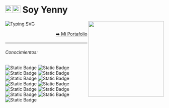 <h1><img src="https://github.com/user-attachments/assets/f5acb781-2bbf-4400-80de-86a3be0d493f" height="24"/><img src="https://github.com/user-attachments/assets/438899d5-806c-46f9-be09-9230245a659f" height="24"/> Soy Yenny</h1>
<img align='right' src="https://github.com/user-attachments/assets/1472155b-a6a7-4119-a328-ea2613a84db2" width="240" /> 

[![Typing SVG](https://readme-typing-svg.demolab.com?font=Fira+Code&pause=1000&width=457&lines=Busco+nuevas+formas+de+hacer+las+cosas+)](https://git.io/typing-svg)

<p align="right"><a href="https://thanzel.github.io/portafolio-yenny/">➡️ Mi Portafolio</a></p>

-----
<h6>Conocimientos:</h6>

![Static Badge](https://img.shields.io/badge/Java-ED8B00?style=for-the-badge&logo=openjdk&logoColor=white)
![Static Badge](https://img.shields.io/badge/Spring-6DB33F?style=for-the-badge&logo=spring&logoColor=white)
![Static Badge](https://img.shields.io/badge/Hibernate-59666C?style=for-the-badge&logo=Hibernate&logoColor=white)
![Static Badge](https://img.shields.io/badge/JavaScript-F7DF1E?style=for-the-badge&logo=javascript&logoColor=black)
![Static Badge](https://img.shields.io/badge/jQuery-0769AD?style=for-the-badge&logo=jquery&logoColor=white)
![Static Badge](https://img.shields.io/badge/HTML5-E34F26?style=for-the-badge&logo=html5&logoColor=white)
![Static Badge](https://img.shields.io/badge/CSS3-1572B6?style=for-the-badge&logo=css3&logoColor=white)
![Static Badge](https://img.shields.io/badge/Bootstrap-563D7C?style=for-the-badge&logo=bootstrap&logoColor=white)
![Static Badge](https://img.shields.io/badge/Python-14354C?style=for-the-badge&logo=python&logoColor=white)
![Static Badge](https://img.shields.io/badge/MySQL-00000F?style=for-the-badge&logo=mysql&logoColor=white)
![Static Badge](https://img.shields.io/badge/Oracle-F80000?style=for-the-badge&logo=oracle&logoColor=black)
![Static Badge](https://img.shields.io/badge/Kibana-005571?style=for-the-badge&logo=Kibana&logoColor=white)
![Static Badge](https://img.shields.io/badge/GIT-E44C30?style=for-the-badge&logo=git&logoColor=white)

<!--

<p>Me encanta programar <img src="https://github.com/user-attachments/assets/a1e44d06-3fac-4c00-be79-ee9379b55d0c" height="26" /></p>
<a href="https://github.com/RaoHai/RaoHai/workflows">
<img align="right" alt="Build README" src="https://github.com/RaoHai/RaoHai/workflows/yuque/badge.svg?branch=master" />
</a>

https://dev.to/envoy_/150-badges-for-github-pnk
https://readme-typing-svg.demolab.com/
https://emoji.gg/

<h6 align="center"><img src="https://github.com/user-attachments/assets/d1f4df5a-14c9-4862-9bb6-4b26fc3575cc" height="24"/> Bueno también me encanta buscar nuevas formas de hacer las cosas <img src="https://github.com/user-attachments/assets/d1f4df5a-14c9-4862-9bb6-4b26fc3575cc" height="24"/> </h6>
<a  href="https://www.yuque.com/luchen/buzhou/qqi7hq">
How this works
</a>
 <img src="https://github.githubassets.com/images/mona-whisper.gif" height="24" /></h2>

<p align="right">
  Generated by
  <a href="https://github.com/marketplace/actions/yuque-to-readme">actions/yuque-2-readme</a>
</p>
{{#each record}}
  - [{{title}}](https://yuque.com/{{@root.namespace}}/{{slug}}) - {{short created_at "MM-dd HH:mm"}}
{{/each}}
<p><em>Front-end Engineer at <a href="https://www.alipay.com/">Alipay</a> . </em


**thanzel/thanzel** is a ✨ _special_ ✨ repository because its `README.md` (this file) appears on your GitHub profile.

Here are some ideas to get you started:

- 🔭 I’m currently working on ...
- 🌱 I’m currently learning ...
- 👯 I’m looking to collaborate on ...
- 🤔 I’m looking for help with ...
- 💬 Ask me about ...
- 📫 How to reach me: ...
- 😄 Pronouns: ...
- ⚡ Fun fact: ...
-->
